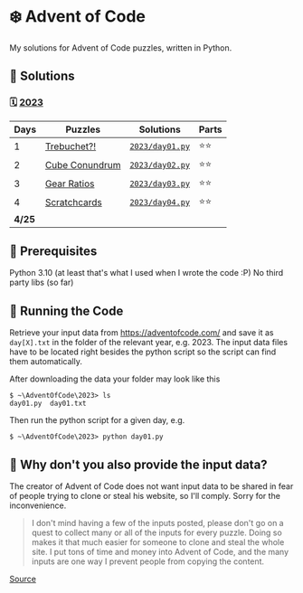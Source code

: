 # ❄️ Advent of Code

My solutions for Advent of Code puzzles, written in Python.

## 🎉 Solutions

### 🗓️ [2023](https://adventofcode.com/2023)

| Days     | Puzzles                                               | Solutions                               | Parts    |
| -------- | ----------------------------------------------------- | --------------------------------------- | -------- |
| 1        | [Trebuchet?!](https://adventofcode.com/2023/day/1)    | [`2023/day01.py`](/2023/day01.py)       | ⭐⭐     |
| 2        | [Cube Conundrum](https://adventofcode.com/2023/day/2) | [`2023/day02.py`](/2023/day02.py)       | ⭐⭐     |
| 3        | [Gear Ratios](https://adventofcode.com/2023/day/3)    | [`2023/day03.py`](/2023/day03.py)       | ⭐⭐     |
| 4        | [Scratchcards](https://adventofcode.com/2023/day/4)   | [`2023/day04.py`](/2023/day04.py)       | ⭐⭐     |
| **4/25** |    

## 🧩 Prerequisites

Python 3.10 (at least that's what I used when I wrote the code :P)
No third party libs (so far)

## 🏃 Running the Code

Retrieve your input data from https://adventofcode.com/ and save it as `day[X].txt` in the folder of the relevant year, e.g. 2023.
The input data files have to be located right besides the python script so the script can find them automatically.

After downloading the data your folder may look like this

```
$ ~\AdventOfCode\2023> ls
day01.py  day01.txt
```

Then run the python script for a given day, e.g.

```
$ ~\AdventOfCode\2023> python day01.py
```

## 💭 Why don't you also provide the input data?

The creator of Advent of Code does not want input data to be shared in fear of people trying to clone or steal his website, so I'll comply. Sorry for the inconvenience.

> I don't mind having a few of the inputs posted, please don't go on a quest to collect many or all of the inputs for every puzzle. Doing so makes it that much easier for someone to clone and steal the whole site. I put tons of time and money into Advent of Code, and the many inputs are one way I prevent people from copying the content.

[Source](https://www.reddit.com/r/adventofcode/comments/7lesj5/is_it_kosher_to_share_puzzle_inputs_and_answers/drlt9am/)

